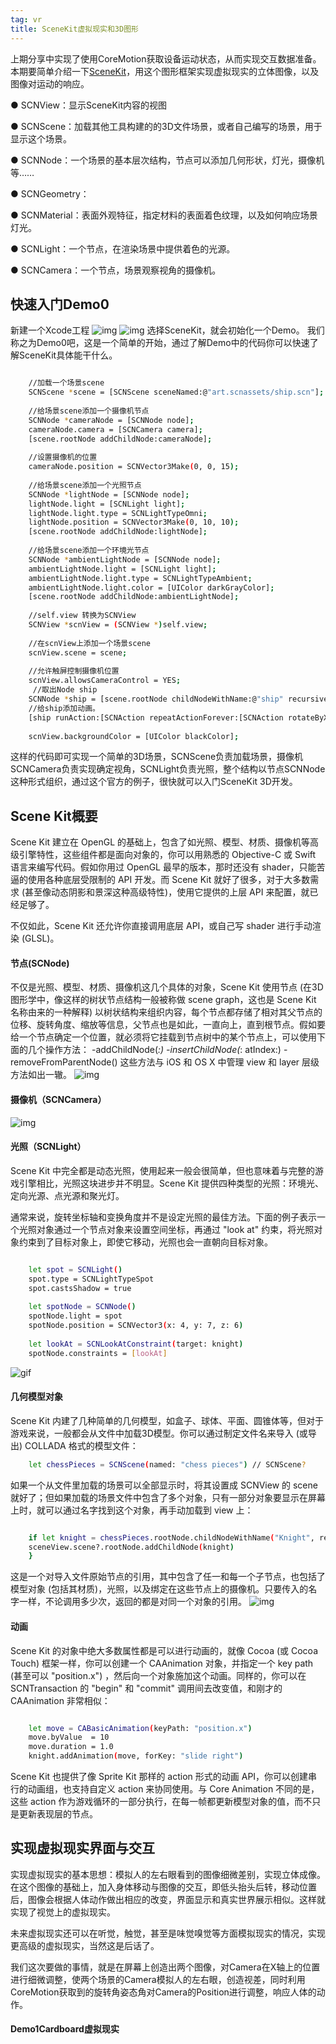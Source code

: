 ```yaml
---
tag: vr
title: SceneKit虚拟现实和3D图形
---
```

上期分享中实现了使用CoreMotion获取设备运动状态，从而实现交互数据准备。
本期要简单介绍一下[SceneKit](https://developer.apple.com/library/ios/documentation/SceneKit/Reference/SceneKit_Framework/index.html)，用这个图形框架实现虚拟现实的立体图像，以及图像对运动的响应。

● SCNView：显示SceneKit内容的视图

● SCNScene：加载其他工具构建的的3D文件场景，或者自己编写的场景，用于显示这个场景。

● SCNNode：一个场景的基本层次结构，节点可以添加几何形状，灯光，摄像机等……

● SCNGeometry：

● SCNMaterial：表面外观特征，指定材料的表面着色纹理，以及如何响应场景灯光。

● SCNLight：一个节点，在渲染场景中提供着色的光源。

● SCNCamera：一个节点，场景观察视角的摄像机。
<!--more-->
## 快速入门Demo0
新建一个Xcode工程
![img](http://7xrxzy.com1.z0.glb.clouddn.com/%E5%B1%8F%E5%B9%95%E5%BF%AB%E7%85%A7%202016-08-09%2017.45.56.png)
![img](http://7xrxzy.com1.z0.glb.clouddn.com/%E5%B1%8F%E5%B9%95%E5%BF%AB%E7%85%A7%202016-08-09%2017.46.29.png)
选择SceneKit，就会初始化一个Demo。
我们称之为Demo0吧，这是一个简单的开始，通过了解Demo中的代码你可以快速了解SceneKit具体能干什么。

``` bash

    //加载一个场景scene
    SCNScene *scene = [SCNScene sceneNamed:@"art.scnassets/ship.scn"];
    
    //给场景scene添加一个摄像机节点
    SCNNode *cameraNode = [SCNNode node];
    cameraNode.camera = [SCNCamera camera];
    [scene.rootNode addChildNode:cameraNode];
    
    //设置摄像机的位置
    cameraNode.position = SCNVector3Make(0, 0, 15);
    
    //给场景scene添加一个光照节点
    SCNNode *lightNode = [SCNNode node];
    lightNode.light = [SCNLight light];
    lightNode.light.type = SCNLightTypeOmni;
    lightNode.position = SCNVector3Make(0, 10, 10);
    [scene.rootNode addChildNode:lightNode];
    
    //给场景scene添加一个环境光节点
    SCNNode *ambientLightNode = [SCNNode node];
    ambientLightNode.light = [SCNLight light];
    ambientLightNode.light.type = SCNLightTypeAmbient;
    ambientLightNode.light.color = [UIColor darkGrayColor];
    [scene.rootNode addChildNode:ambientLightNode];
    
    //self.view 转换为SCNView
    SCNView *scnView = (SCNView *)self.view;
    
    //在scnView上添加一个场景scene
    scnView.scene = scene;
    
    //允许触屏控制摄像机位置
    scnView.allowsCameraControl = YES;
     //取出Node ship
    SCNNode *ship = [scene.rootNode childNodeWithName:@"ship" recursively:YES];
    //给ship添加动画。
    [ship runAction:[SCNAction repeatActionForever:[SCNAction rotateByX:0 y:2 z:0 duration:1]]];
   
    scnView.backgroundColor = [UIColor blackColor];
```
这样的代码即可实现一个简单的3D场景，SCNScene负责加载场景，摄像机SCNCamera负责实现确定视角，SCNLight负责光照，整个结构以节点SCNNode这种形式组织，通过这个官方的例子，很快就可以入门SceneKit 3D开发。

## Scene Kit概要
Scene Kit 建立在 OpenGL 的基础上，包含了如光照、模型、材质、摄像机等高级引擎特性，这些组件都是面向对象的，你可以用熟悉的 Objective-C 或 Swift 语言来编写代码。假如你用过 OpenGL 最早的版本，那时还没有 shader，只能苦逼的使用各种底层受限制的 API 开发。而 Scene Kit 就好了很多，对于大多数需求 (甚至像动态阴影和景深这种高级特性)，使用它提供的上层 API 来配置，就已经足够了。

不仅如此，Scene Kit 还允许你直接调用底层 API，或自己写 shader 进行手动渲染 (GLSL)。
#### 节点(SCNode)
不仅是光照、模型、材质、摄像机这几个具体的对象，Scene Kit 使用节点 (在3D图形学中，像这样的树状节点结构一般被称做 scene graph，这也是 Scene Kit 名称由来的一种解释) 以树状结构来组织内容，每个节点都存储了相对其父节点的位移、旋转角度、缩放等信息，父节点也是如此，一直向上，直到根节点。假如要给一个节点确定一个位置，就必须将它挂载到节点树中的某个节点上，可以使用下面的几个操作方法：
-addChildNode(_:)
-insertChildNode(_: atIndex:)
-removeFromParentNode()
这些方法与 iOS 和 OS X 中管理 view 和 layer 层级方法如出一辙。
![img](http://7xrxzy.com1.z0.glb.clouddn.com/1415779251380250.png)
#### 摄像机（SCNCamera）
![img](http://7xrxzy.com1.z0.glb.clouddn.com/3d_coordinate_system_2x.png)
#### 光照（SCNLight）
Scene Kit 中完全都是动态光照，使用起来一般会很简单，但也意味着与完整的游戏引擎相比，光照这块进步并不明显。Scene Kit 提供四种类型的光照：环境光、定向光源、点光源和聚光灯。

通常来说，旋转坐标轴和变换角度并不是设定光照的最佳方法。下面的例子表示一个光照对象通过一个节点对象来设置空间坐标，再通过 "look at" 约束，将光照对象约束到了目标对象上，即使它移动，光照也会一直朝向目标对象。

```bash

	let spot = SCNLight()
	spot.type = SCNLightTypeSpot
	spot.castsShadow = true
	
	let spotNode = SCNNode()
	spotNode.light = spot
	spotNode.position = SCNVector3(x: 4, y: 7, z: 6)
	
	let lookAt = SCNLookAtConstraint(target: knight)
	spotNode.constraints = [lookAt]
```
![gif](http://7xrxzy.com1.z0.glb.clouddn.com/spinning.gif)
#### 几何模型对象
Scene Kit 内建了几种简单的几何模型，如盒子、球体、平面、圆锥体等，但对于游戏来说，一般都会从文件中加载3D模型。你可以通过制定文件名来导入 (或导出) COLLADA 格式的模型文件：

```bash
	let chessPieces = SCNScene(named: "chess pieces") // SCNScene?
```
如果一个从文件里加载的场景可以全部显示时，将其设置成 SCNView 的 scene 就好了；但如果加载的场景文件中包含了多个对象，只有一部分对象要显示在屏幕上时，就可以通过名字找到这个对象，再手动加载到 view 上：

```bash

	if let knight = chessPieces.rootNode.childNodeWithName("Knight", recursively: true) {
    sceneView.scene?.rootNode.addChildNode(knight)
	}
```
这是一个对导入文件原始节点的引用，其中包含了任一和每一个子节点，也包括了模型对象 (包括其材质)，光照，以及绑定在这些节点上的摄像机。只要传入的名字一样，不论调用多少次，返回的都是对同一个对象的引用。
![img](http://7xrxzy.com1.z0.glb.clouddn.com/textures.png)
#### 动画
Scene Kit 的对象中绝大多数属性都是可以进行动画的，就像 Cocoa (或 Cocoa Touch) 框架一样，你可以创建一个 CAAnimation 对象，并指定一个 key path (甚至可以 "position.x") ，然后向一个对象施加这个动画。同样的，你可以在 SCNTransaction 的 "begin" 和 "commit" 调用间去改变值，和刚才的 CAAnimation 非常相似：

```bash

	let move = CABasicAnimation(keyPath: "position.x")
	move.byValue  = 10
	move.duration = 1.0
	knight.addAnimation(move, forKey: "slide right")
```
Scene Kit 也提供了像 Sprite Kit 那样的 action 形式的动画 API，你可以创建串行的动画组，也支持自定义 action 来协同使用。与 Core Animation 不同的是，这些 action 作为游戏循环的一部分执行，在每一帧都更新模型对象的值，而不只是更新表现层的节点。

## 实现虚拟现实界面与交互
实现虚拟现实的基本思想：模拟人的左右眼看到的图像细微差别，实现立体成像。在这个图像的基础上，加入身体移动与图像的交互，即低头抬头后转，移动位置后，图像会根据人体动作做出相应的改变，界面显示和真实世界展示相似。这样就实现了视觉上的虚拟现实。

未来虚拟现实还可以在听觉，触觉，甚至是味觉嗅觉等方面模拟现实的情况，实现更高级的虚拟现实，当然这是后话了。

我们这次要做的事情，就是在屏幕上创造出两个图像，对Camera在X轴上的位置进行细微调整，使两个场景的Camera模拟人的左右眼，创造视差，同时利用CoreMotion获取到的旋转角姿态角对Camera的Position进行调整，响应人体的动作。

#### Demo1Cardboard虚拟现实



